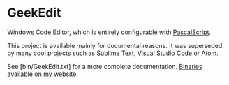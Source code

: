 GeekEdit
========

Windows Code Editor, which is entirely configurable with [PascalScript](http://www.remobjects.com/ps.aspx).

This project is available mainly for documental reasons. It was superseded by many cool projects such as [Sublime Text](https://www.sublimetext.com/), [Visual Studio Code](https://code.visualstudio.com/) or [Atom](https://atom.io/).

See [bin/GeekEdit.txt] for a more complete documentation. [Binaries available on my website](https://www.mlte.de/code/geekedit).

